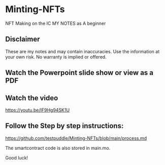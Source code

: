 # Minting-NFTs

NFT Making on the IC 
MY NOTES as A beginner

## Disclaimer
These are my notes and may contain inaccuracies.
Use the information at your own risk.  No warranty is implied or offered.

## Watch the Powerpoint slide show or view as a PDF


## Watch the video 

https://youtu.be/IF9Hg94SK1U

## Follow the Step by step instructions:
https://github.com/testpuddle/Minting-NFTs/blob/main/process.md 


The smartcontract code is also stored in main.mo.  

Good luck!

